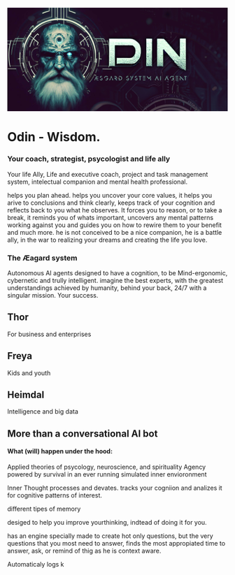 ![](./OdincoverIG.jpg)
# Odin - Wisdom. 
### Your coach, strategist, psycologist and life ally
Your life Ally, Life and executive coach, project and task management system, intelectual companion and mental health professional.

helps you plan ahead. helps you uncover your core values, it helps you arive to conclusions and think clearly, keeps track of your cognition and reflects back to you what he observes. It forces you to reason, or to take a break, it reminds you of whats important, uncovers any mental patterns working against you and guides you on how to rewire them to your benefit and much more.
he is not conceived to be a nice companion, he is a battle ally, in the war to realizing your dreams and creating the life you love.

### The Æagard system
Autonomous AI agents designed to have a cognition, to be Mind-ergonomic, cybernetic and trully intelligent. 
imagine the best experts, with the greatest understandings achieved by humanity, behind your back, 24/7 with a singular mission. Your success.
## Thor
For business and enterprises

## Freya 
Kids and youth

## Heimdal
Intelligence and big data

## More than a conversational AI bot
#### What (will) happen under the hood:

Applied theories of psycology, neuroscience, and spirituality
Agency powered by survival in an ever running simulated inner envioronment

Inner Thought processes and devates.
tracks your cogniion and analizes it for cognitive patterns of interest.

different tipes of memory

desiged to help you improve yourthinking, indtead of doing it for you.

has an engine specially made to create hot only questions, but the very questions that you most need to answer,
finds the most appropiated time to answer, ask, or remind of thig as he is context aware.

Automaticaly logs k
